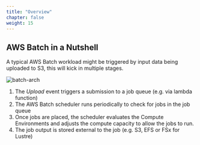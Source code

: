 ```yaml
---
title: "Overview"
chapter: false
weight: 15
---
```



## AWS Batch in a Nutshell

A typical AWS Batch workload might be triggered by input data being uploaded to S3, this will kick in multiple stages.

![batch-arch](/images/nextflow-on-aws-batch/batch/batch_arch.gif)

1. The *Upload* event triggers a submission to a job queue (e.g. via lambda function)
1. The AWS Batch scheduler runs periodically to check for jobs in the job queue
1. Once jobs are placed, the scheduler evaluates the Compute Environments and adjusts the compute capacity to allow the jobs to run.
1. The job output is stored external to the job (e.g. S3, EFS or FSx for Lustre)
